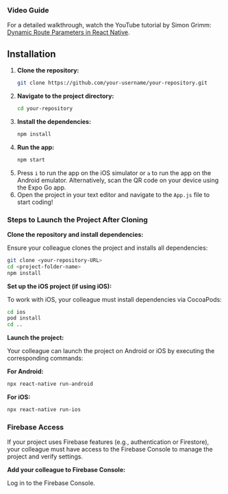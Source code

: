 ### Video Guide
For a detailed walkthrough, watch the YouTube tutorial by Simon Grimm: [Dynamic Route Parameters in React Native](https://www.youtube.com/watch?v=iWzUZiVoiR0&t=355s&ab_channel=SimonGrimm).

## Installation

1. **Clone the repository:**
    ```bash
    git clone https://github.com/your-username/your-repository.git
    ```
2. **Navigate to the project directory:**
    ```bash
    cd your-repository
    ```
3. **Install the dependencies:**
    ```bash
    npm install
    ```
4. **Run the app:**
    ```bash
    npm start
    ```
5. Press `i` to run the app on the iOS simulator or `a` to run the app on the Android emulator. Alternatively, scan the QR code on your device using the Expo Go app.
6. Open the project in your text editor and navigate to the `App.js` file to start coding!

### Steps to Launch the Project After Cloning

**Clone the repository and install dependencies:**

Ensure your colleague clones the project and installs all dependencies:
```bash
git clone <your-repository-URL>
cd <project-folder-name>
npm install
```

**Set up the iOS project (if using iOS):**

To work with iOS, your colleague must install dependencies via CocoaPods:
```bash
cd ios
pod install
cd ..
```

**Launch the project:**

Your colleague can launch the project on Android or iOS by executing the corresponding commands:

**For Android:**
```bash
npx react-native run-android
```

**For iOS:**
```bash
npx react-native run-ios
```

### Firebase Access

If your project uses Firebase features (e.g., authentication or Firestore), your colleague must have access to the Firebase Console to manage the project and verify settings.

**Add your colleague to Firebase Console:**

Log in to the Firebase Console.
